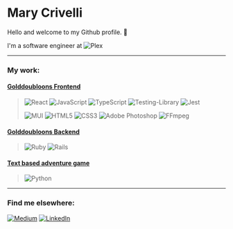 # Mary Crivelli 
Hello and welcome to my Github profile. 👋

I'm a software engineer at ![Plex](https://img.shields.io/badge/-Plex-E5A00D?logo=Plex&logoColor=white&style=for-the-badge) 

---

### My work:

#### [Golddoubloons Frontend](https://github.com/marycriv/goldoubloons-frontend-2022)

> ![React](https://img.shields.io/badge/react-%2320232a.svg?style=for-the-badge&logo=react&logoColor=%2361DAFB) ![JavaScript](https://img.shields.io/badge/javascript-%23323330.svg?style=for-the-badge&logo=javascript&logoColor=%23F7DF1E) ![TypeScript](https://img.shields.io/badge/typescript-%23007ACC.svg?style=for-the-badge&logo=typescript&logoColor=white) ![Testing-Library](https://img.shields.io/badge/-Testing%20Library-%23E33332?style=for-the-badge&logo=testing-library&logoColor=white) ![Jest](https://img.shields.io/badge/-jest-%23C21325?style=for-the-badge&logo=jest&logoColor=white)
>
> ![MUI](https://img.shields.io/badge/MUI-%230081CB.svg?style=for-the-badge&logo=mui&logoColor=white) ![HTML5](https://img.shields.io/badge/html5-%23E34F26.svg?style=for-the-badge&logo=html5&logoColor=white) ![CSS3](https://img.shields.io/badge/css3-%231572B6.svg?style=for-the-badge&logo=css3&logoColor=white) ![Adobe Photoshop](https://img.shields.io/badge/-Photoshop-31A8FF?logo=adobe-photoshop&logoColor=white&style=for-the-badge) ![FFmpeg](https://img.shields.io/badge/-FFmpeg-007808?logo=ffmpeg&logoColor=white&style=for-the-badge) 

#### [Golddoubloons Backend](https://github.com/marycriv/jeff-goldoubloons-backend-2022)
> ![Ruby](https://img.shields.io/badge/ruby-%23CC342D.svg?style=for-the-badge&logo=ruby&logoColor=white) ![Rails](https://img.shields.io/badge/rails-%23CC0000.svg?style=for-the-badge&logo=ruby-on-rails&logoColor=white)

#### [Text based adventure game](https://github.com/marycriv/text-based-adventure-game)
> ![Python](https://img.shields.io/badge/python-3670A0?style=for-the-badge&logo=python&logoColor=ffdd54)

---

### Find me elsewhere:
[![Medium](https://img.shields.io/badge/Medium-12100E?style=for-the-badge&logo=medium&logoColor=white)](https://medium.com/@marycriv) [![LinkedIn](https://img.shields.io/badge/linkedin-%230077B5.svg?style=for-the-badge&logo=linkedin&logoColor=white)](https://www.linkedin.com/in/mary-crivelli/)